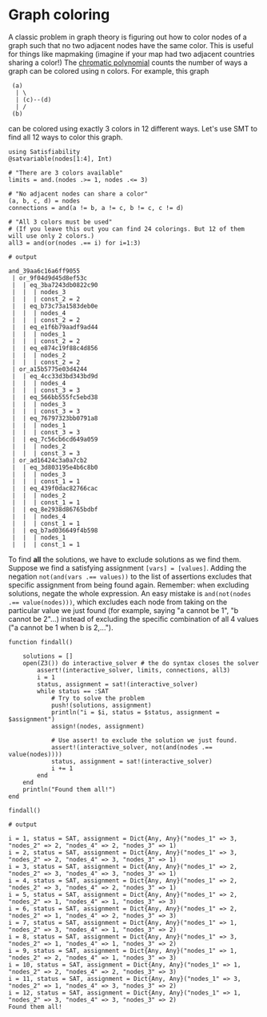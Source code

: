 # Graph coloring
A classic problem in graph theory is figuring out how to color nodes of a graph such that no two adjacent nodes have the same color.
This is useful for things like mapmaking (imagine if your map had two adjacent countries sharing a color!)
The [chromatic polynomial](https://en.wikipedia.org/wiki/Graph_coloring) counts the number of ways a graph can be colored using n colors. For example, this graph
```
 (a)
  | \
  | (c)--(d)
  | /
 (b)
```
can be colored using exactly 3 colors in 12 different ways. Let's use SMT to find all 12 ways to color this graph.

```jldoctest label3; output = false
using Satisfiability
@satvariable(nodes[1:4], Int)

# "There are 3 colors available"
limits = and.(nodes .>= 1, nodes .<= 3)

# "No adjacent nodes can share a color"
(a, b, c, d) = nodes
connections = and(a != b, a != c, b != c, c != d)

# "All 3 colors must be used"
# (If you leave this out you can find 24 colorings. But 12 of them will use only 2 colors.)
all3 = and(or(nodes .== i) for i=1:3)

# output

and_39aa6c16a6ff9055
 | or_9f04d9d45d8ef53c
 |  | eq_3ba7243db0822c90
 |  |  | nodes_3
 |  |  | const_2 = 2
 |  | eq_b73c73a1583deb0e
 |  |  | nodes_4
 |  |  | const_2 = 2
 |  | eq_e1f6b79aadf9ad44
 |  |  | nodes_1
 |  |  | const_2 = 2
 |  | eq_e874c19f88c4d856
 |  |  | nodes_2
 |  |  | const_2 = 2
 | or_a15b5775e03d4244
 |  | eq_4cc33d3bd343bd9d
 |  |  | nodes_4
 |  |  | const_3 = 3
 |  | eq_566bb555fc5ebd38
 |  |  | nodes_3
 |  |  | const_3 = 3
 |  | eq_76797323bb0791a8
 |  |  | nodes_1
 |  |  | const_3 = 3
 |  | eq_7c56cb6cd649a059
 |  |  | nodes_2
 |  |  | const_3 = 3
 | or_ad16424c3a0a7cb2
 |  | eq_3d803195e4b6c8b0
 |  |  | nodes_3
 |  |  | const_1 = 1
 |  | eq_439f0dac82766cac
 |  |  | nodes_2
 |  |  | const_1 = 1
 |  | eq_8e2938d86765bdbf
 |  |  | nodes_4
 |  |  | const_1 = 1
 |  | eq_b7ad036649f4b598
 |  |  | nodes_1
 |  |  | const_1 = 1
```

To find **all** the solutions, we have to exclude solutions as we find them. Suppose we find a satisfying assignment `[vars] = [values]`. Adding the negation `not(and(vars .== values))` to the list of assertions excludes that specific assignment from being found again. Remember: when excluding solutions, negate the whole expression. An easy mistake is `and(not(nodes .== value(nodes)))`, which excludes each node from taking on the particular value we just found (for example, saying "a cannot be 1", "b cannot be 2"...) instead of excluding the specific combination of all 4 values ("a cannot be 1 when b is 2,...").

```jldoctest label3; output = false
function findall()

    solutions = []
    open(Z3()) do interactive_solver # the do syntax closes the solver
        assert!(interactive_solver, limits, connections, all3)
        i = 1
        status, assignment = sat!(interactive_solver)
        while status == :SAT
            # Try to solve the problem
            push!(solutions, assignment)
            println("i = $i, status = $status, assignment = $assignment")
            assign!(nodes, assignment)
            
            # Use assert! to exclude the solution we just found.
            assert!(interactive_solver, not(and(nodes .== value(nodes))))
            status, assignment = sat!(interactive_solver)
            i += 1
        end
    end
    println("Found them all!")
end

findall()

# output

i = 1, status = SAT, assignment = Dict{Any, Any}("nodes_1" => 3, "nodes_2" => 2, "nodes_4" => 2, "nodes_3" => 1)
i = 2, status = SAT, assignment = Dict{Any, Any}("nodes_1" => 3, "nodes_2" => 2, "nodes_4" => 3, "nodes_3" => 1)
i = 3, status = SAT, assignment = Dict{Any, Any}("nodes_1" => 2, "nodes_2" => 3, "nodes_4" => 3, "nodes_3" => 1)
i = 4, status = SAT, assignment = Dict{Any, Any}("nodes_1" => 2, "nodes_2" => 3, "nodes_4" => 2, "nodes_3" => 1)
i = 5, status = SAT, assignment = Dict{Any, Any}("nodes_1" => 2, "nodes_2" => 1, "nodes_4" => 1, "nodes_3" => 3)
i = 6, status = SAT, assignment = Dict{Any, Any}("nodes_1" => 2, "nodes_2" => 1, "nodes_4" => 2, "nodes_3" => 3)
i = 7, status = SAT, assignment = Dict{Any, Any}("nodes_1" => 1, "nodes_2" => 3, "nodes_4" => 1, "nodes_3" => 2)
i = 8, status = SAT, assignment = Dict{Any, Any}("nodes_1" => 3, "nodes_2" => 1, "nodes_4" => 1, "nodes_3" => 2)
i = 9, status = SAT, assignment = Dict{Any, Any}("nodes_1" => 1, "nodes_2" => 2, "nodes_4" => 1, "nodes_3" => 3)
i = 10, status = SAT, assignment = Dict{Any, Any}("nodes_1" => 1, "nodes_2" => 2, "nodes_4" => 2, "nodes_3" => 3)
i = 11, status = SAT, assignment = Dict{Any, Any}("nodes_1" => 3, "nodes_2" => 1, "nodes_4" => 3, "nodes_3" => 2)
i = 12, status = SAT, assignment = Dict{Any, Any}("nodes_1" => 1, "nodes_2" => 3, "nodes_4" => 3, "nodes_3" => 2)
Found them all!
```